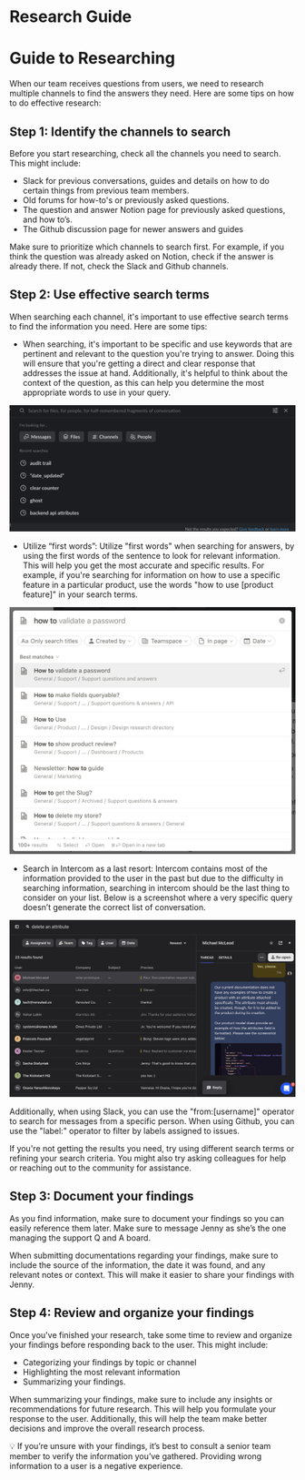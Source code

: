 # Research Guide

# Guide to Researching

When our team receives questions from users, we need to research multiple channels to find the answers they need. Here are some tips on how to do effective research:

## Step 1: Identify the channels to search

Before you start researching, check all the channels you need to search. This might include:

- Slack for previous conversations, guides and details on how to do certain things from previous team members.
- Old forums for how-to's or previously asked questions.
- The question and answer Notion page for previously asked questions, and how to’s.
- The Github discussion page for newer answers and guides

Make sure to prioritize which channels to search first. For example, if you think the question was already asked on Notion, check if the answer is already there. If not, check the Slack and Github channels.

## Step 2: Use effective search terms

When searching each channel, it's important to use effective search terms to find the information you need. Here are some tips:

- When searching, it's important to be specific and use keywords that are pertinent and relevant to the question you're trying to answer. Doing this will ensure that you're getting a direct and clear response that addresses the issue at hand. Additionally, it's helpful to think about the context of the question, as this can help you determine the most appropriate words to use in your query.

![Untitled](Research%20Guide%202b23b9915d574f3d9945b85b77506d2f/Untitled.png)

- Utilize “first words”: Utilize "first words" when searching for answers, by using the first words of the sentence to look for relevant information. This will help you get the most accurate and specific results. For example, if you're searching for information on how to use a specific feature in a particular product, use the words "how to use [product feature]" in your search terms.

![Untitled](Research%20Guide%202b23b9915d574f3d9945b85b77506d2f/Untitled%201.png)

- Search in Intercom as a last resort: Intercom contains most of the information provided to the user in the past but due to the difficulty in searching information, searching in intercom should be the last thing to consider on your list. Below is a screenshot where a very specific query doesn’t generate the correct list of conversation.

![Untitled](Research%20Guide%202b23b9915d574f3d9945b85b77506d2f/Untitled%202.png)

Additionally, when using Slack, you can use the "from:[username]" operator to search for messages from a specific person. When using Github, you can use the "label:" operator to filter by labels assigned to issues.

If you're not getting the results you need, try using different search terms or refining your search criteria. You might also try asking colleagues for help or reaching out to the community for assistance.

## Step 3: Document your findings

As you find information, make sure to document your findings so you can easily reference them later. Make sure to message Jenny as she’s the one managing the support Q and A board.

When submitting documentations regarding your findings, make sure to include the source of the information, the date it was found, and any relevant notes or context. This will make it easier to share your findings with Jenny.

## Step 4: Review and organize your findings

Once you've finished your research, take some time to review and organize your findings before responding back to the user. This might include:

- Categorizing your findings by topic or channel
- Highlighting the most relevant information
- Summarizing your findings.

When summarizing your findings, make sure to include any insights or recommendations for future research. This will help you formulate your response to the user. Additionally, this will help the team make better decisions and improve the overall research process.

<aside>
💡 If you’re unsure with your findings, it’s best to consult a senior team member to verify the information you’ve gathered. Providing wrong information to a user is a negative experience.

</aside>